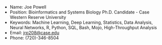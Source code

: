 - Name: Joe Powell
- Position: Bioinformatics and Systems Biology Ph.D. Candidate - Case Western Reserve University
- Keywords: Machine Learning, Deep Learning, Statistics, Data Analysis, Neural Networks, R, Python, SQL, Bash, Mojo, High-Throughput Analysis
- Email: jrp208@case.edu
- Phone: (720)-346-8504

<!---
josrpowe208/josrpowe208 is a ✨ special ✨ repository because its `README.md` (this file) appears on your GitHub profile.
You can click the Preview link to take a look at your changes.
--->
